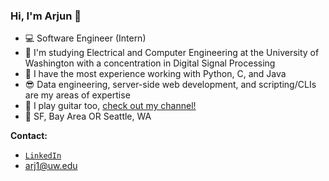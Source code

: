 ### Hi, I'm Arjun 👋

- 💻 Software Engineer (Intern)
- 🧠 I'm studying Electrical and Computer Engineering at the University of Washington with a concentration in Digital Signal Processing
- 💬 I have the most experience working with Python, C, and Java
- 😎 Data engineering, server-side web development, and scripting/CLIs are my areas of expertise
- 🎸 I play guitar too, [check out my channel!](https://www.youtube.com/channel/UCLj5djpva10jFLe6WB7WQrg/featured)
- 📍 SF, Bay Area OR Seattle, WA

**Contact:**
- [`LinkedIn`](https://www.linkedin.com/in/arjun-srivastava042701/)
- arj1@uw.edu
